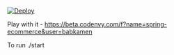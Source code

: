 [![Deploy](https://www.herokucdn.com/deploy/button.png)](https://heroku.com/deploy)

Play with it - https://beta.codenvy.com/f?name=spring-ecommerce&user=babkamen

To run 
./start
